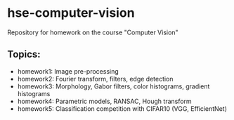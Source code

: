 # hse-computer-vision
Repository for homework on the course "Computer Vision"

## Topics:
* homework1: Image pre-processing
* homework2: Fourier transform, filters, edge detection
* homework3: Morphology, Gabor filters, color histograms, gradient histograms
* homework4: Parametric models, RANSAC, Hough transform
* homework5: Classification competition with CIFAR10 (VGG, EfficientNet)
